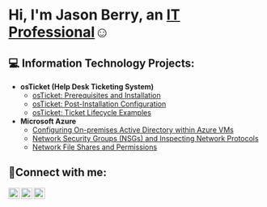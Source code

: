 <h1>Hi, I'm Jason Berry, an <a href="https://linkedin.com/in/jason-b-a68ba72b/">IT Professional</a>☺</h1>

<h2>💻 Information Technology Projects:</h2>

- <b>osTicket (Help Desk Ticketing System)</b>
  - [osTicket: Prerequisites and Installation](https://github.com/jasonberrytn/osticket-prereqs)
  - [osTicket: Post-Installation Configuration](https://github.com/jasonberrytn/post-install-config)
  - [osTicket: Ticket Lifecycle Examples](https://github.com/jasonberrytn/ticket-lifecycle)
- <b>Microsoft Azure</b>
  - [Configuring On-premises Active Directory within Azure VMs](https://github.com/jasonberrytn/configure-ad)
  - [Network Security Groups (NSGs) and Inspecting Network Protocols](https://github.com/jasonberrytn/azure-network-protocols)
  - [Network File Shares and Permissions](https://github.com/jasonberrytn/network-file-shares-and-permissions)

<h2>🤳Connect with me:</h2>

[<img align="left" alt="Jason | Twitter" width="22px" src="https://cdn.jsdelivr.net/npm/simple-icons@v3/icons/twitter.svg" />][twitter]
[<img align="left" alt="Jason | LinkedIn" width="22px" src="https://cdn.jsdelivr.net/npm/simple-icons@v3/icons/linkedin.svg" />][linkedin]
[<img align="left" alt="Jason | Instagram" width="22px" src="https://cdn.jsdelivr.net/npm/simple-icons@v3/icons/instagram.svg" />][instagram]

[twitter]: https://twitter.com/jb_nomad
[instagram]: https://www.instagram.com/jb_dadigitalnomad/
[linkedin]: https://linkedin.com/in/jason-b-a68ba72b/
